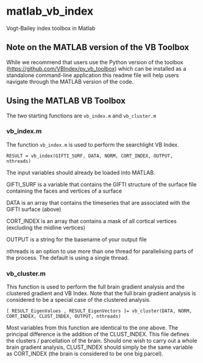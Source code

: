 # matlab_vb_index
Vogt-Bailey index toolbox in Matlab

## Note on the MATLAB version of the VB Toolbox
While we recommend that users use the Python version of the toolbox
(https://github.com/VBIndex/py_vb_toolbox) which can be installed as
a standalone command-line application this readme file will help users
navigate through the MATLAB version of the code.

## Using the MATLAB VB Toolbox

The two starting functions are `vb_index.m` and `vb_cluster.m`

### vb_index.m

The function `vb_index.m` is used to perform the searchlight VB Index.

`RESULT = vb_index(GIFTI_SURF, DATA, NORM, CORT_INDEX, OUTPUT, nthreads)`

The input variables should already be loaded into MATLAB.

GIFTI_SURF is a variable that contains the GIFTI structure of the surface file 
containing the faces and vertices of a surface

DATA is an array that contains the timeseries that are associated with the GIFTI
surface (above)

CORT_INDEX is an array that contains a mask of all cortical vertices (excluding
the midline vertices)

OUTPUT is a string for the basename of your output file

nthreads is an option to use more than one thread for parallelising parts of 
the process. The default is using a single thread.

### vb_cluster.m

This function is used to perform the full brain gradient analysis and the 
clustered gradient and VB Index. Note that the full brain gradient analysis is
considered to be a special case of the clustered analysis.

`[ RESULT_EigenValues , RESULT_EigenVectors ]= vb_cluster(DATA, NORM, CORT_INDEX, CLUST_INDEX, OUTPUT, nthreads)`

Most variables from this function are identical to the one above. The principal
difference is the addition of the CLUST_INDEX. This file defines the clusters /
parcellation of the brain. Should one wish to carry out a whole brain gradient
analysis, CLUST_INDEX should simply be the same variable as CORT_INDEX (the brain
is considered to be one big parcel).
